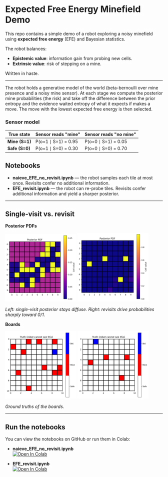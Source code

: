 # Expected Free Energy Minefield Demo

This repo contains a simple demo of a robot exploring a noisy minefield using **expected free energy** (EFE) and Bayesian statistics.

The robot balances:
- **Epistemic value**: information gain from probing new cells.
- **Extrinsic value**: risk of stepping on a mine.

Written in haste.

---

The robot holds a generative model of the world (beta-bernoulli over mine presence and a noisy mine sensor). At each stage we compute the posterior mine probabilities (the risk) and take off the difference between the prior entropy and the evidence waited entropy of what it expects if makes a move.
The move with the lowest expected free energy is then selected.

### Sensor model



| True state    | Sensor reads "mine"        | Sensor reads "no mine"        |
|---------------|-----------------------------|--------------------------------|
| **Mine (S=1)** | P(o=1 ∣ S=1) = 0.95       | P(o=0 ∣ S=1) = 0.05           |
| **Safe (S=0)** | P(o=1 ∣ S=0) = 0.30       | P(o=0 ∣ S=0) = 0.70           |

## Notebooks

- **naieve_EFE_no_revisit.ipynb** — the robot samples each tile at most once. Revisits confer no additional information.  
- **EFE_revisit.ipynb** — the robot can re-probe tiles. Revisits confer additional information and yield a sharper posterior.

---

## Single-visit vs. revisit

**Posterior PDFs**

<p float="left">
  <img src="images/visit_pdf.png" width="45%" />
  <img src="images/revisit_pdf.png" width="45%" />
</p>

*Left: single-visit posterior stays diffuse. Right: revisits drive probabilities sharply toward 0/1.*

**Boards**

<p float="left">
  <img src="images/visit_board.png" width="45%" />
  <img src="images/revisit_board.png" width="45%" />
</p>

*Ground truths of the boards.*

---

## Run the notebooks

You can view the notebooks on GitHub or run them in Colab:

- **naieve_EFE_no_revisit.ipynb**  
  [![Open In Colab](https://colab.research.google.com/assets/colab-badge.svg)](https://colab.research.google.com/github/FaizSayyid/mine_clearance_via_free_energy/blob/main/naieve_EFE_no_revisit.ipynb)

- **EFE_revisit.ipynb**  
  [![Open In Colab](https://colab.research.google.com/assets/colab-badge.svg)](https://colab.research.google.com/github/FaizSayyid/mine_clearance_via_free_energy/blob/main/EFE_revisit.ipynb)
